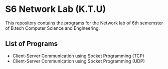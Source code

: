 # S6 Network Lab (K.T.U)

This repository contains the programs for the Network lab of 6th sememster of B.tech Computer Science and Engineering.

## List of Programs

- Client-Server Communication using Socket Programming (TCP)
- Client-Server Communication using Socket Programming (UDP)

